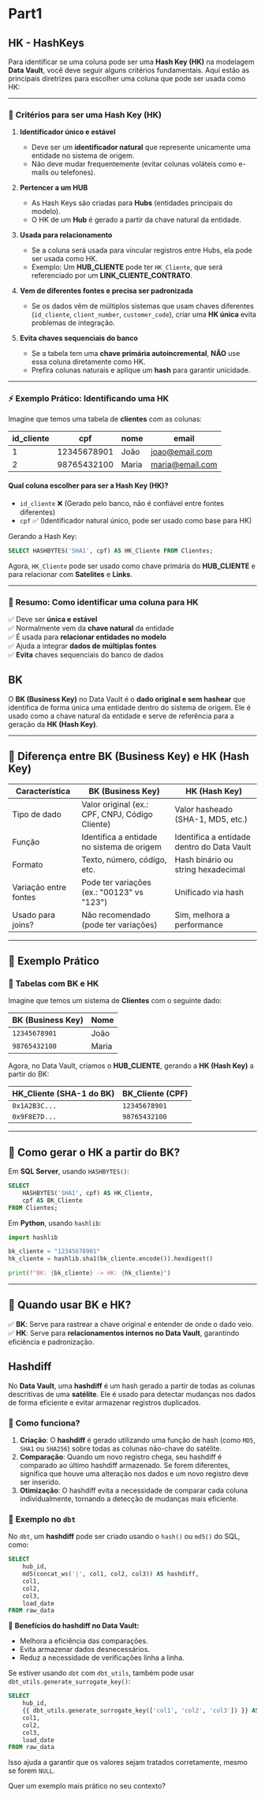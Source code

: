# Part1

## HK - HashKeys
Para identificar se uma coluna pode ser uma **Hash Key (HK)** na modelagem **Data Vault**, você deve seguir alguns critérios fundamentais. Aqui estão as principais diretrizes para escolher uma coluna que pode ser usada como HK:

---

### 🔎 **Critérios para ser uma Hash Key (HK)**
1. **Identificador único e estável**  
   - Deve ser um **identificador natural** que represente unicamente uma entidade no sistema de origem.
   - Não deve mudar frequentemente (evitar colunas voláteis como e-mails ou telefones).

2. **Pertencer a um HUB**  
   - As Hash Keys são criadas para **Hubs** (entidades principais do modelo).
   - O HK de um **Hub** é gerado a partir da chave natural da entidade.

3. **Usada para relacionamento**  
   - Se a coluna será usada para vincular registros entre Hubs, ela pode ser usada como HK.
   - Exemplo: Um **HUB_CLIENTE** pode ter `HK_Cliente`, que será referenciado por um **LINK_CLIENTE_CONTRATO**.

4. **Vem de diferentes fontes e precisa ser padronizada**  
   - Se os dados vêm de múltiplos sistemas que usam chaves diferentes (`id_cliente`, `client_number`, `customer_code`), criar uma **HK única** evita problemas de integração.

5. **Evita chaves sequenciais do banco**  
   - Se a tabela tem uma **chave primária autoincremental**, **NÃO** use essa coluna diretamente como HK.  
   - Prefira colunas naturais e aplique um **hash** para garantir unicidade.

---

### ⚡ **Exemplo Prático: Identificando uma HK**
Imagine que temos uma tabela de **clientes** com as colunas:

| id_cliente | cpf        | nome  | email             |
|------------|-----------|-------|------------------|
| 1          | 12345678901 | João  | joao@email.com  |
| 2          | 98765432100 | Maria | maria@email.com |

#### **Qual coluna escolher para ser a Hash Key (HK)?**
- `id_cliente` ❌ (Gerado pelo banco, não é confiável entre fontes diferentes)
- `cpf` ✅ (Identificador natural único, pode ser usado como base para HK)

Gerando a Hash Key:
```sql
SELECT HASHBYTES('SHA1', cpf) AS HK_Cliente FROM Clientes;
```
Agora, `HK_Cliente` pode ser usado como chave primária do **HUB_CLIENTE** e para relacionar com **Satelites** e **Links**.

---

### 🚀 **Resumo: Como identificar uma coluna para HK**
✅ Deve ser **única e estável**  
✅ Normalmente vem da **chave natural** da entidade  
✅ É usada para **relacionar entidades no modelo**  
✅ Ajuda a integrar **dados de múltiplas fontes**  
✅ **Evita** chaves sequenciais do banco de dados  

## BK
O **BK (Business Key)** no Data Vault é o **dado original e sem hashear** que identifica de forma única uma entidade dentro do sistema de origem. Ele é usado como a chave natural da entidade e serve de referência para a geração da **HK (Hash Key)**.

---

## 🔹 Diferença entre **BK (Business Key) e HK (Hash Key)**
| Característica      | **BK (Business Key)** | **HK (Hash Key)** |
|---------------------|----------------------|--------------------|
| Tipo de dado       | Valor original (ex.: CPF, CNPJ, Código Cliente) | Valor hasheado (SHA-1, MD5, etc.) |
| Função             | Identifica a entidade no sistema de origem | Identifica a entidade dentro do Data Vault |
| Formato            | Texto, número, código, etc. | Hash binário ou string hexadecimal |
| Variação entre fontes | Pode ter variações (ex.: "00123" vs "123") | Unificado via hash |
| Usado para joins?  | Não recomendado (pode ter variações) | Sim, melhora a performance |

---

## 🔹 Exemplo Prático

### 🎯 **Tabelas com BK e HK**
Imagine que temos um sistema de **Clientes** com o seguinte dado:

| **BK (Business Key)** | **Nome**  |
|----------------------|--------|
| `12345678901`       | João   |
| `98765432100`       | Maria  |

Agora, no Data Vault, criamos o **HUB_CLIENTE**, gerando a **HK (Hash Key)** a partir do BK:

| **HK_Cliente (SHA-1 do BK)** | **BK_Cliente (CPF)** |
|-----------------------------|----------------------|
| `0x1A2B3C...`               | `12345678901`       |
| `0x9F8E7D...`               | `98765432100`       |

---

## 🔹 Como gerar o HK a partir do BK?

Em **SQL Server**, usando `HASHBYTES()`:
```sql
SELECT 
    HASHBYTES('SHA1', cpf) AS HK_Cliente,
    cpf AS BK_Cliente
FROM Clientes;
```

Em **Python**, usando `hashlib`:
```python
import hashlib

bk_cliente = "12345678901"
hk_cliente = hashlib.sha1(bk_cliente.encode()).hexdigest()

print(f"BK: {bk_cliente} -> HK: {hk_cliente}")
```

---

## 🔹 Quando usar BK e HK?
✅ **BK**: Serve para rastrear a chave original e entender de onde o dado veio.  
✅ **HK**: Serve para **relacionamentos internos no Data Vault**, garantindo eficiência e padronização.

## Hashdiff
No **Data Vault**, uma **hashdiff** é um hash gerado a partir de todas as colunas descritivas de uma **satélite**. Ele é usado para detectar mudanças nos dados de forma eficiente e evitar armazenar registros duplicados. 

### 📌 **Como funciona?**
1. **Criação**: O **hashdiff** é gerado utilizando uma função de hash (como `MD5`, `SHA1` ou `SHA256`) sobre todas as colunas não-chave do satélite.
2. **Comparação**: Quando um novo registro chega, seu hashdiff é comparado ao último hashdiff armazenado. Se forem diferentes, significa que houve uma alteração nos dados e um novo registro deve ser inserido.
3. **Otimização**: O hashdiff evita a necessidade de comparar cada coluna individualmente, tornando a detecção de mudanças mais eficiente.

### 📌 **Exemplo no `dbt`**
No `dbt`, um **hashdiff** pode ser criado usando o `hash()` ou `md5()` do SQL, como:

```sql
SELECT 
    hub_id,
    md5(concat_ws('|', col1, col2, col3)) AS hashdiff,
    col1,
    col2,
    col3,
    load_date
FROM raw_data
```

📌 **Benefícios do hashdiff no Data Vault:**
- Melhora a eficiência das comparações.
- Evita armazenar dados desnecessários.
- Reduz a necessidade de verificações linha a linha.

Se estiver usando `dbt` com `dbt_utils`, também pode usar `dbt_utils.generate_surrogate_key()`:

```sql
SELECT 
    hub_id,
    {{ dbt_utils.generate_surrogate_key(['col1', 'col2', 'col3']) }} AS hashdiff,
    col1,
    col2,
    col3,
    load_date
FROM raw_data
```

Isso ajuda a garantir que os valores sejam tratados corretamente, mesmo se forem `NULL`.

Quer um exemplo mais prático no seu contexto?
